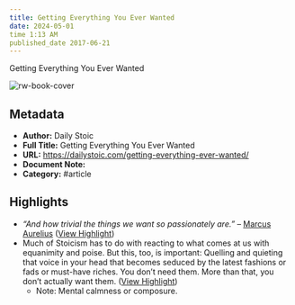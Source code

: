 ```yaml
---
title: Getting Everything You Ever Wanted
date: 2024-05-01
time 1:13 AM
published_date 2017-06-21
---
```

Getting Everything You Ever Wanted

![rw-book-cover](https://dailystoic.com/wp-content/uploads/2017/04/daily-stoic-header-2-min.png)

## Metadata
- **Author:** Daily Stoic
- **Full Title:** Getting Everything You Ever Wanted
- **URL:** https://dailystoic.com/getting-everything-ever-wanted/
- **Document Note:** 
- **Category:** #article

## Highlights
- *“And how trivial the things we want so passionately are.”* – [Marcus Aurelius](http://dailystoic.com/marcus-aurelius) ([View Highlight](https://read.readwise.io/read/01he02mdjt5y1jv3n9ed25h21s))
- Much of Stoicism has to do with reacting to what comes at us with equanimity and poise. But this, too, is important: Quelling and quieting that voice in your head that becomes seduced by the latest fashions or fads or must-have riches. You don’t need them. More than that, you don’t actually want them. ([View Highlight](https://read.readwise.io/read/01he02tnrjqw2zhdt01cyzwr8t))
    - Note: Mental calmness or composure.
